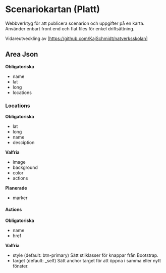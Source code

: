 # Scenariokartan (Platt)

Webbverktyg för att publicera scenarion och uppgifter på en karta. Använder enbart front end och flat files för enkel driftsättning.

Vidareutveckling av [https://github.com/KajSchmidt/natverksskolan]

## Area Json

**Obligatoriska**

- name
- lat
- long
- locations

### Locations

**Obligatoriska**

- lat
- long
- name
- desciption

**Valfria**

- image
- background
- color
- actions

**Planerade**

- marker

#### Actions

**Obligatoriska**

- name
- href

**Valfria**

- style (default: btn-primary) Sätt stilklasser för knappar från Bootstrap.
- target (default: _self) Sätt anchor target för att öppna i samma eller nytt fönster.
